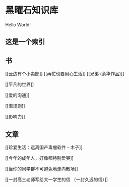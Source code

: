 # 黑曜石知识库
 Hello World!
## 这是一个索引

## 书
[[云边有个小卖部]] [[再忙也要用心生活]] 
[[兄弟 (余华作品)]]

[[平凡的世界]]

[[爱的沟通]]

[[潜规则]]

[[影响力]]

## 文章
[[珍爱生活：远离国产毒瘤软件 - 木子]]

[[今年的成年人，好像都特别爱哭]]

[[当你的同学群不可避免地走向散场]]

[[一封高三老师写给大一学生的信 （一封久远的信）]]
